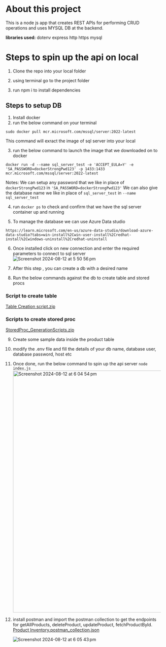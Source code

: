 <h1>About this project</h1>
This is a node js app that creates REST APIs for performing CRUD operations and uses MYSQL DB at the backend.

**libraries used:**
dotenv
express
http
https
mysql


<h1>Steps to spin up the api on local</h1>

1. Clone the repo into your local folder

2. using terminal go to the project folder

3. run npm i to install dependencies


<h2>Steps to setup DB</h2>

1. Install docker
2. run the below command on your terminal

`sudo docker pull mcr.microsoft.com/mssql/server:2022-latest`

This command will exract the image of sql server into your local

3. run the below command to launch the image that we downloaded on to docker

`docker run -d --name sql_server_test -e 'ACCEPT_EULA=Y' -e 'SA_PASSWORD=dockerStrongPwd123' -p 1433:1433 mcr.microsoft.com/mssql/server:2022-latest`

Notes: We can setup any password that we like in place of `dockerStrongPwd123` in  `'SA_PASSWORD=dockerStrongPwd123'`
       We can also give the database name we like in place of `sql_server_test` in `--name sql_server_test`

4. run `docker ps` to check and confirm that we have the sql server container up and running

5. To manage the database we can use Azure Data studio

`https://learn.microsoft.com/en-us/azure-data-studio/download-azure-data-studio?tabs=win-install%2Cwin-user-install%2Credhat-install%2Cwindows-uninstall%2Credhat-uninstall`

6. Once installed click on new connection and enter the required parameters to connect to sql server
   ![Screenshot 2024-08-12 at 5 50 56 pm](https://github.com/user-attachments/assets/21a86679-92d9-4df5-b7ec-65cdaa46320b)


7. After this step , you can create a db with a desired name

8. Run the below commands against the db to create table and stored procs


<h3>Script to create table</h3>

[Table Creation script.zip](https://github.com/user-attachments/files/16578832/Table.Creation.script.zip)

<h3>Scripts to create stored proc</h3>

[StoredProc_GenerationScripts.zip](https://github.com/user-attachments/files/16578837/StoredProc_GenerationScripts.zip)

9. Create some sample data inside the product table
10. modify the .env file and fill the details of your db name, database user, database password, host etc
11. Once done, run the below command to spin up the api server
    `node index.js`
    <img width="786" alt="Screenshot 2024-08-12 at 6 04 54 pm" src="https://github.com/user-attachments/assets/63d52bd4-481f-4693-933c-a4a2be6f6f61">

13. install postman and import the postman collection to get the endpoints for getAllProducts, deleteProduct, updateProduct, fetchProductById.
    [Product Inventory.postman_collection.json](https://github.com/user-attachments/files/16577585/Product.Inventory.postman_collection.json)

    ![Screenshot 2024-08-12 at 6 05 43 pm](https://github.com/user-attachments/assets/75ab65b9-b247-4365-b83a-0f81a48438b0)

